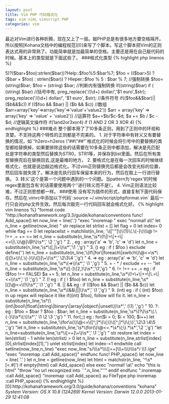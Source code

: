 ```yaml
---
layout: post
title: Vim PHP 代码格式化
tags: vim vimL vimscript PHP
categories: vim
---
```

最近对Vim进行各种折腾，现在又上了一层。敲PHP总是有很多地方要空格隔开。所以按照[Kohana文档中的编程规范][0]来写了个脚本。写这个脚本把Vim的正则表达式用的非常熟了。功能简单就是加最简单的空格。主要还是用在自己敲代码的时候。基本上的类型就是下面这些了。
###格式化类型
{% highlight php linenos %}
<?php 
//判断
if($foo=='bar')     
if ($foo == 'bar')

//赋值
$foo='bar';
$foo = 'bar';

//否定
if (!$foo)
if ( ! $foo)

//三元加其他运算符
$foo=(($bar>5)?($bar+$foo):strlen($bar))?Help::$foo%5:$bar%7;
$foo = (($bar>5) ? ($bar + $foo) : strlen($bar)) ? Hleper::$foo % 5 : $bar % 7;

//强制转换
$foo=(string)$bar;
$foo = (string) $bar;

//判断内有强制转换
if((string)$bar)
if ( (string) $bar)

//括号中有,
preg_replace('/(\d+) dollar/','$1 euro',$str);
preg_replace('/(\d+) dollar/', '$1 euro', $str);

//条件符号
if(($foo&&$bar)||($b&&$c))
if (($foo && $bar) || ($b && $c))

//数组
$arr=array('key'=>array('key'=>'value'+'value2'))
$arr = array('key' => array('key' => 'value' + 'value2'))

//运算符
$a+=$b/$c-$d;
$a += $b / $c - $d;

//逻辑英文操作符
if(1and2or3xor4)
if (1 AND 2 OR 3 XOR 4) 

{% endhighlight %}
###难点
整个脚本用了了10多条正则，用到了正则中的环视和贪婪。不支持这两个特性的正则都是不完美的。

1. 对于字符串中有转义又有要替换的情况，如`“h2ero=h2eros \"##\"##”`格式化的时候会将引号中的要替换的类型都给替换掉，如果要排除这些的话需要在10多条正则中都添加，解决是先匹配处是字符串的类型然后替换为STR0，STR1等，并保存到list里面。然后在所有类型替换完后在替换回去,这是最难的地方。
2. 要格式化是在每一次回车的时候继续格式化，也就是说边敲边格式化。不过vim正则替换完后都是会改变光标的位置，然后回车就失效了。解决是先执行回车保留本来的行为，然后在取上一行进行替换。
3. 转义'这个是第一个问题中遇到的一个问题。当pattern为'regex'的时候regex里面包含有‘的话需要使用两个’‘进行转义而不是\'。
4. Vim正则语法比较难，不过正则思想都一样。

###使用
没有写为插件的形式，直接复制下面代码保存。然后在.vimrc中添加以下代码`:source ~/.vim/script/phpformat.vim` 最后一行只会对php文件生效。然后每次敲完一行代码回车就会格式化好。
{% highlight vim linenos %}
"format code
"http://kohanaframework.org/3.3/guide/kohana/conventions

func! Add_space()
    let now_line = line('.')
    "exec "inoremap <CR> <CR>"
    exec "normal! a\<CR>\<Esc>"
    let n_line = getline(now_line)

    " str replace
    let strlist = []
    let flag = 0
    let index= 0
    while flag == 0
        let replacelist = matchlist(n_line, '\([''"]\)\{1}\(.\{-}\)\\\@<!\1\{1}')
        if len(replacelist) == 0 
            let flag = 1
        else
            let rstr = replacelist[1].replacelist[2].replacelist[1]
            call add(strlist,['STR'.index,rstr])
            let n_line = substitute(n_line,rstr,'STR'.index,'')
            let index+=1
        endif
    endwhile


    " 1.  =+*<-%/ exclude => != !== .= += <= 
    let n_line = substitute(n_line,'\s*\(!\|!=\|+=\|<=\|\.\)\@<!\([%/=*+<-]\+[>]\@!\)\s*',' \2 ','g')

    " 2.  ,                eg : array('a' => 'b', 'c' => 'd')
    let n_line = substitute(n_line,'\s*\([,]\+\)\s*','\1 ','g')

    " 3.  ()               eg : if ( $foo )  exclude define('') 
    let n_line = substitute(n_line,'\(if\|for\|foreach\|switch\)\@<=\s*\([(]\+\)\(.\{-}\)\([)]\+\)\s*',' \2\3\4 ','g')

    " 4.  =>               eg : array('a' => 'b', 'c' => 'd')
    let n_line = substitute(n_line,'\s*\(=>\)\s*',' \1 ','g')

    " 5.  + - * /  exclude ++ --
    "let n_line = substitute(n_line,'\s*\([-]\{2,}\)\s*','\1','g')

    " 6.  != !== += .=     eg : if ($foo !== FALSE)  $a += 5;
    let n_line = substitute(n_line,'\s*\(!=\+\|+=\|\.=\|<=\)\s*',' \1 ','g')

    " 7.  (!               eg : if ( ! $foo)
    let n_line = substitute(n_line,'\s*[(]\@<=\(!\)\s*',' \1 ','g')

    " 8.  || &&            eg : if (($foo && $bar) || ($b && $c))
    let n_line = substitute(n_line,'\s*\(&&\|||\)\s*',' \1 ','g')

    " 9.  (int)            eg : if ( (int) $foo) in up regex will replace it like if((int) $foo), follow will fix it.
    let n_line = substitute(n_line,'\s*(\(int\|bool\|float\|string\|binary\|array\|object\|unset\))\s*',' (\1) ','g')

    " 10.  ?:              eg : $foo = $bar ? $foo : $bar;
    let n_line = substitute(n_line,'\s*\(?\)\s*\(.\{-}\)\s*\(:\)\s*',' \1 \2 \3 ','g')

    " 11. for(;;)          eg : for($i = 0; $i < 100; $i++) 
    let n_line = substitute(n_line,'\(for\s(\)\@<=\([^;]*\)\(;\)\([^;]*\)\(;\)','\2\3 \4\5 ','g')
    
    "let n_line = substitute(n_line,'\s*\(for(\)\@<=.*\s*\(;\).*\s*','\2 ','g')

    "let n_line=substitute(n_line,'\s*\([=+]\+\)\s*',' \1 ','g')

    " str restore
    let index = len(strlist) - 1
    while len(strlist) > 0
        let n_line = substitute(n_line,strlist[index][0],strlist[index][1],'')
        unlet strlist[index]
        let index-=1
    endwhile

    call setline(now_line,n_line)
    "exec now_line."s/\\\s*\\\([=+]\\\+\\\)\\\s*/ \\1 /ge"
    "exec "inoremap <CR> <Esc>:call Add_space()<CR>"

endfunc

func! PHP_space()
    let now_line = line( '.' )
    let n_line = getline(now_line)
    let html = matchstr(n_line, '^\s*[<.#]')
    if empty(html) 
        call Add_space()
    else
        exec "normal! \<ESC>a\<CR>"
        echo "this is html"
        "throw "no url recognized into ``".n_line."''"
    endif
endfunc

":inoremap <CR> <Esc>:call Add_space()<CR>
"inoremap <CR> <Esc>:call Add_space()<CR>
au FileType php inoremap <CR> <Esc>:call PHP_space()<CR>
{% endhighlight %}


[0]:http://kohanaframework.org/3.0/guide/kohana/conventions   "kohana"
<i class="os_date">
System Version: OS X 10.8 (12A269) Kernel Version: Darwin 12.0.0
2013-01-29 12:41:08
</i>
